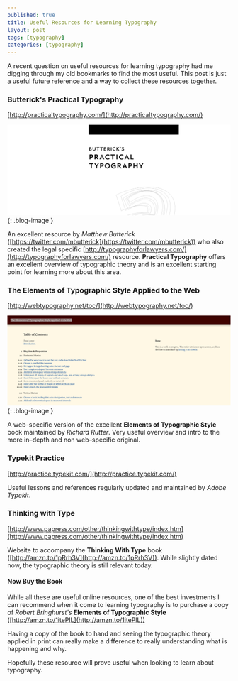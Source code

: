 ```yaml
---
published: true
title: Useful Resources for Learning Typography
layout: post
tags: [typography]
categories: [typography]
---
```

A recent question on useful resources for learning typography had me digging through my old bookmarks to find the most useful. This post is just a useful future reference and a way to collect these resources together.

### Butterick's Practical Typography

[http://practicaltypography.com/](http://practicaltypography.com/)

![Butterick's Practical Typography](https://raw.githubusercontent.com/whitingx/whitingx.github.io/master/_posts/images/buttericks_practical_typography.png "Butterick's Practical Typography"){: .blog-image }

An excellent resource by _Matthew Butterick_ ([https://twitter.com/mbutterick](https://twitter.com/mbutterick)) who also created the legal specific [http://typographyforlawyers.com/](http://typographyforlawyers.com/) resource. **Practical Typography** offers an excellent overview of typographic theory and is an excellent starting point for learning more about this area.

### The Elements of Typographic Style Applied to the Web

[http://webtypography.net/toc/](http://webtypography.net/toc/)

![The Elements of Typographic Style Applied to the Web](https://raw.githubusercontent.com/whitingx/whitingx.github.io/master/_posts/images/elements-of-typographic-style-web.png "The Elements of Typographic Style Applied to the Web"){: .blog-image }

A web–specific version of the excellent **Elements of Typographic Style** book maintained by _Richard Rutter_. Very useful overview and intro to the more in–depth and non web–specific original.

### Typekit Practice

[http://practice.typekit.com/](http://practice.typekit.com/)

Useful lessons and references regularly updated and maintained by _Adobe Typekit_.

### Thinking with Type

[http://www.papress.com/other/thinkingwithtype/index.htm](http://www.papress.com/other/thinkingwithtype/index.htm)

Website to accompany the **Thinking With Type** book ([http://amzn.to/1pRrh3V](http://amzn.to/1pRrh3V)). While slightly dated now, the typographic theory is still relevant today.

#### Now Buy the Book

While all these are useful online resources, one of the best investments I can recommend when it come to learning typography is to purchase a copy of _Robert Bringhurst's_ **Elements of Typographic Style** ([http://amzn.to/1itePlL](http://amzn.to/1itePlL))

Having a copy of the book to hand and seeing the typographic theory applied in print can really make a difference to really understanding what is happening and why.

Hopefully these resource will prove useful when looking to learn about typography.